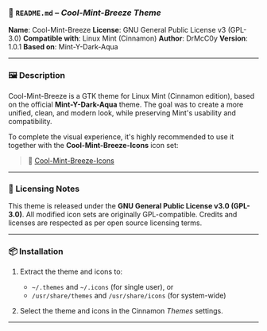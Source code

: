 ### 📄 `README.md` – *Cool-Mint-Breeze Theme*

**Name**: Cool-Mint-Breeze
**License**: GNU General Public License v3 (GPL-3.0)
**Compatible with**: Linux Mint (Cinnamon)
**Author**: DrMcC0y
**Version**: 1.0.1
**Based on**: Mint-Y-Dark-Aqua

---

### 🖼 Description

Cool-Mint-Breeze is a GTK theme for Linux Mint (Cinnamon edition), based on the official **Mint-Y-Dark-Aqua** theme. The goal was to create a more unified, clean, and modern look, while preserving Mint's usability and compatibility.

To complete the visual experience, it's highly recommended to use it together with the **Cool-Mint-Breeze-Icons** icon set:

> 🔗 [Cool-Mint-Breeze-Icons](https://www.pling.com/p/2322582/)

---

### 🧾 Licensing Notes

This theme is released under the **GNU General Public License v3.0 (GPL-3.0)**.
All modified icon sets are originally GPL-compatible.
Credits and licenses are respected as per open source licensing terms.

---

### 📦 Installation

1. Extract the theme and icons to:

   * `~/.themes` and `~/.icons` (for single user), or
   * `/usr/share/themes` and `/usr/share/icons` (for system-wide)
2. Select the theme and icons in the Cinnamon *Themes* settings.

---
